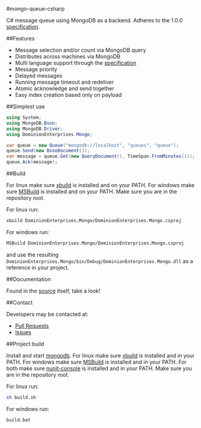 #mongo-queue-csharp

C# message queue using MongoDB as a backend.
Adheres to the 1.0.0 [specification](https://github.com/dominionenterprises/mongo-queue-specification).

##Features

 * Message selection and/or count via MongoDB query
 * Distributes across machines via MongoDB
 * Multi language support through the [specification](https://github.com/dominionenterprises/mongo-queue-specification)
 * Message priority
 * Delayed messages
 * Running message timeout and redeliver
 * Atomic acknowledge and send together
 * Easy index creation based only on payload

##Simplest use

```csharp
using System;
using MongoDB.Bson;
using MongoDB.Driver;
using DominionEnterprises.Mongo;

var queue = new Queue("mongodb://localhost", "queues", "queue");
queue.Send(new BsonDocument());
var message = queue.Get(new QueryDocument(), TimeSpan.FromMinutes(1));
queue.Ack(message);
```

##Build

For linux make sure [xbuild](http://www.mono-project.com/Microsoft.Build) is installed and on your PATH.
For windows make sure [MSBuild](http://msdn.microsoft.com/en-us/library/dd393574.aspx) is installed and on your PATH.
Make sure you are in the repository root.

For linux run:

```bash
xbuild DominionEnterprises.Mongo/DominionEnterprises.Mongo.csproj
```

For windows run:

```bash
MSBuild DominionEnterprises.Mongo/DominionEnterprises.Mongo.csproj
```

and use the resulting `DominionEnterprises.Mongo/bin/Debug/DominionEnterprises.Mongo.dll` as a reference in your project.

##Documentation

Found in the [source](DominionEnterprises.Mongo/Queue.cs) itself, take a look!

##Contact

Developers may be contacted at:

 * [Pull Requests](https://github.com/dominionenterprises/mongo-queue-php/pulls)
 * [Issues](https://github.com/dominionenterprises/mongo-queue-php/issues)

##Project build

Install and start [mongodb](http://www.mongodb.org).
For linux make sure [xbuild](http://www.mono-project.com/Microsoft.Build) is installed and in your PATH.
For windows make sure [MSBuild](http://msdn.microsoft.com/en-us/library/dd393574.aspx) is installed and in your PATH.
For both make sure [nunit-console](http://www.nunit.org/index.php?p=nunit-console&r=2.2.10) is installed and in your PATH.
Make sure you are in the repository root.

For linux run:

```bash
sh build.sh
```

For windows run:

```dos
build.bat
```
